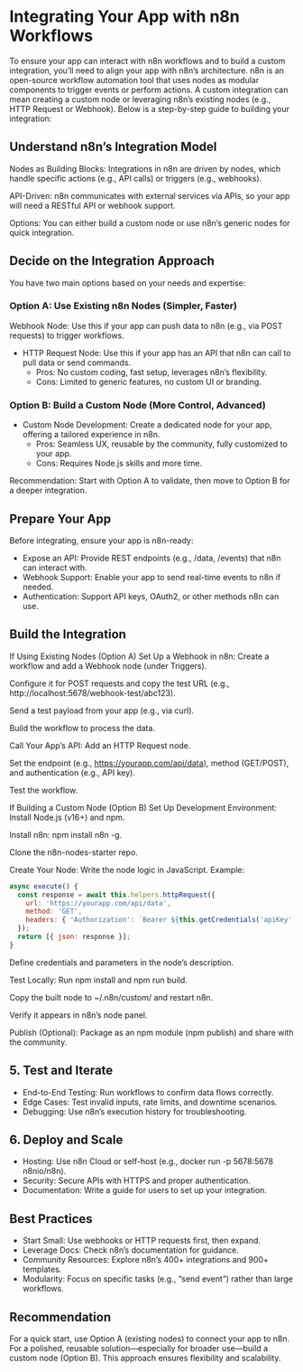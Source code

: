 # Integrating Your App with n8n Workflows

To ensure your app can interact with n8n workflows and to build a custom integration, you’ll need to align your app with n8n’s architecture. n8n is an open-source workflow automation tool that uses nodes as modular components to trigger events or perform actions. A custom integration can mean creating a custom node or leveraging n8n’s existing nodes (e.g., HTTP Request or Webhook). Below is a step-by-step guide to building your integration:

## Understand n8n’s Integration Model

Nodes as Building Blocks: Integrations in n8n are driven by nodes, which handle specific actions (e.g., API calls) or triggers (e.g., webhooks).

API-Driven: n8n communicates with external services via APIs, so your app will need a RESTful API or webhook support.

Options: You can either build a custom node or use n8n’s generic nodes for quick integration.

## Decide on the Integration Approach

You have two main options based on your needs and expertise:

### Option A: Use Existing n8n Nodes (Simpler, Faster)

Webhook Node: Use this if your app can push data to n8n (e.g., via POST requests) to trigger workflows.

- HTTP Request Node: Use this if your app has an API that n8n can call to pull data or send commands.
  - Pros: No custom coding, fast setup, leverages n8n’s flexibility.
  - Cons: Limited to generic features, no custom UI or branding.

### Option B: Build a Custom Node (More Control, Advanced)

- Custom Node Development: Create a dedicated node for your app, offering a tailored experience in n8n.
  - Pros: Seamless UX, reusable by the community, fully customized to your app.
  - Cons: Requires Node.js skills and more time.

Recommendation: Start with Option A to validate, then move to Option B for a deeper integration.

## Prepare Your App

Before integrating, ensure your app is n8n-ready:

- Expose an API: Provide REST endpoints (e.g., /data, /events) that n8n can interact with.
- Webhook Support: Enable your app to send real-time events to n8n if needed.
- Authentication: Support API keys, OAuth2, or other methods n8n can use.

## Build the Integration
If Using Existing Nodes (Option A)
Set Up a Webhook in n8n:
Create a workflow and add a Webhook node (under Triggers).

Configure it for POST requests and copy the test URL (e.g., http://localhost:5678/webhook-test/abc123).

Send a test payload from your app (e.g., via curl).

Build the workflow to process the data.

Call Your App’s API:
Add an HTTP Request node.

Set the endpoint (e.g., https://yourapp.com/api/data), method (GET/POST), and authentication (e.g., API key).

Test the workflow.

If Building a Custom Node (Option B)
Set Up Development Environment:
Install Node.js (v16+) and npm.

Install n8n: npm install n8n -g.

Clone the n8n-nodes-starter repo.

Create Your Node:
Write the node logic in JavaScript. Example:
```javascript
async execute() {
  const response = await this.helpers.httpRequest({
    url: 'https://yourapp.com/api/data',
    method: 'GET',
    headers: { 'Authorization': `Bearer ${this.getCredentials('apiKey')}` },
  });
  return [{ json: response }];
}
```

Define credentials and parameters in the node’s description.

Test Locally:
Run npm install and npm run build.

Copy the built node to ~/.n8n/custom/ and restart n8n.

Verify it appears in n8n’s node panel.

Publish (Optional):
Package as an npm module (npm publish) and share with the community.

## 5. Test and Iterate

- End-to-End Testing: Run workflows to confirm data flows correctly.
- Edge Cases: Test invalid inputs, rate limits, and downtime scenarios.
- Debugging: Use n8n’s execution history for troubleshooting.

## 6. Deploy and Scale

- Hosting: Use n8n Cloud or self-host (e.g., docker run -p 5678:5678 n8nio/n8n).
- Security: Secure APIs with HTTPS and proper authentication.
- Documentation: Write a guide for users to set up your integration.

## Best Practices

- Start Small: Use webhooks or HTTP requests first, then expand.
- Leverage Docs: Check n8n’s documentation for guidance.
- Community Resources: Explore n8n’s 400+ integrations and 900+ templates.
- Modularity: Focus on specific tasks (e.g., “send event”) rather than large workflows.

## Recommendation

For a quick start, use Option A (existing nodes) to connect your app to n8n. For a polished, reusable solution—especially for broader use—build a custom node (Option B). This approach ensures flexibility and scalability.

